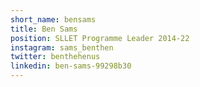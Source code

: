 ```yaml
---
short_name: bensams
title: Ben Sams
position: SLLET Programme Leader 2014-22
instagram: sams_benthen
twitter: benthehenus
linkedin: ben-sams-99298b30
---
```

